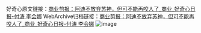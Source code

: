 好奇心原文链接：[商业剪报：阿迪不放弃苏神，但可不能再咬人了_商业_好奇心日报-付涛 李会娜](https://www.qdaily.com/articles/1456.html)
WebArchive归档链接：[商业剪报：阿迪不放弃苏神，但可不能再咬人了_商业_好奇心日报-付涛 李会娜](http://web.archive.org/web/20171018165747/http://www.qdaily.com/articles/1456.html)
![image](http://ww3.sinaimg.cn/large/007d5XDply1g3v4feyvzpj30u04h5u0x)
